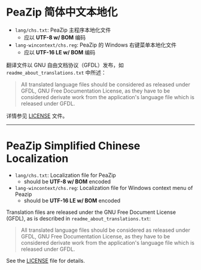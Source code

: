 # PeaZip 简体中文本地化

- `lang/chs.txt`: PeaZip 主程序本地化文件
  - 应以 **UTF-8 w/ BOM** 编码
- `lang-wincontext/chs.reg`: PeaZip 的 Windows 右键菜单本地化文件
  - 应以 **UTF-16 LE w/ BOM** 编码

翻译文件以 GNU 自由文档协议（GFDL）发布，如 `readme_about_translations.txt` 中所述：

> All translated language files should be considered as released under GFDL, GNU Free Documentation License, as they have to be considered derivate work from the application's language file which is released under GFDL.

详情参见 [LICENSE](LICENSE) 文件。

---

# PeaZip Simplified Chinese Localization

- `lang/chs.txt`: Localization file for PeaZip
  - should be **UTF-8 w/ BOM** encoded
- `lang-wincontext/chs.reg`: Localization file for Windows context menu of Peazip
  - should be **UTF-16 LE w/ BOM** encoded

Translation files are released under the GNU Free Document License (GFDL), as is described in `readme_about_translations.txt`:

> All translated language files should be considered as released under GFDL, GNU Free Documentation License, as they have to be considered derivate work from the application's language file which is released under GFDL.

See the [LICENSE](LICENSE) file for details.
